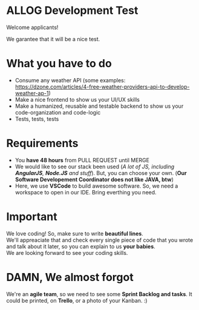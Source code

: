 # ALLOG Development Test
Welcome applicants!

We garantee that it will be a nice test.

# What you have to do
- Consume any weather API (some examples: https://dzone.com/articles/4-free-weather-providers-api-to-develop-weather-ap-1)
- Make a nice frontend to show us your UI/UX skills
- Make a humanized, reusable and testable backend to show us your code-organization and code-logic
- Tests, tests, tests

# Requirements
- You **have 48 hours** from PULL REQUEST until MERGE
- We would like to see our stack been used (_A lot of JS, including **AngularJS**, **Node.JS** and stuff_). But, you can choose your own. (**Our Software Developement Coordinator does not like JAVA, btw**)
- Here, we use **VSCode** to build awesome software. So, we need a workspace to open in our IDE. Bring everthing you need.

# Important
We love coding! So, make sure to write **beautiful lines**.  
We'll appreaciate that and check every single piece of code that you wrote and talk about it later, so you can explain to us **your babies**.  
We are looking forward to see your coding skills.  

# DAMN, We almost forgot
We're an **agile team**, so we need to see some **Sprint Backlog and tasks**. It could be printed, on **Trello**, or a photo of your Kanban. :)
